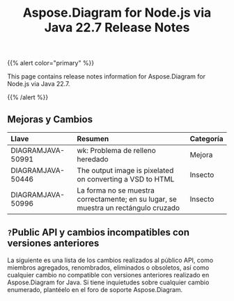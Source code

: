 ﻿---
title: Aspose.Diagram for Node.js via Java 22.7 Release Notes
type: docs
weight: 21
url: /es/java/aspose-diagram-for-node-js-via-java-22-7-release-notes/
---
{{% alert color="primary" %}}

This page contains release notes information for Aspose.Diagram for Node.js via Java 22.7.

{{% /alert %}}
## **Mejoras y Cambios**  ##

|**Llave**|**Resumen**|**Categoría**|
|:- |:- |:- |
|DIAGRAMJAVA-50991|wk: Problema de relleno heredado|Mejora|
|DIAGRAMJAVA-50446|The output image is pixelated on converting a VSD to HTML|Insecto|
|DIAGRAMJAVA-50996|La forma no se muestra correctamente; en su lugar, se muestra un rectángulo cruzado|Insecto|

## `?`**Public API y cambios incompatibles con versiones anteriores**
La siguiente es una lista de los cambios realizados al público API, como miembros agregados, renombrados, eliminados o obsoletos, así como cualquier cambio no compatible con versiones anteriores realizado en Aspose.Diagram for Java. Si tiene inquietudes sobre cualquier cambio enumerado, plantéelo en el foro de soporte Aspose.Diagram.
